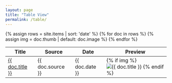 ```yaml
---
layout: page
title: "Table View"
permalink: /table/
---
```


<table id="items-table">
  <thead>
    <tr>
      <th>Title</th>
      <th>Source</th>
      <th>Date</th>
      <th>Preview</th>
    </tr>
  </thead>
  <tbody>
    {% assign rows = site.items | sort: 'date' %}
    {% for doc in rows %}
      {% assign img = doc.thumb | default: doc.image %}
      <tr>
        <td><a href="{{ doc.url | relative_url }}">{{ doc.title }}</a></td>
        <td>{{ doc.source }}</td>
        <td>{{ doc.date }}</td>
        <td>
          {% if img %}
            <img src="{{ img | relative_url }}" alt="{{ doc.title }}" style="max-height:60px">
          {% endif %}
        </td>
      </tr>
    {% endfor %}
  </tbody>
</table>

<!-- jQuery first (needed for the jQuery DataTables plugin) -->
<script src="{{ '/assets/jquery-3.2.1.min.js' | relative_url }}"></script>

<!-- DataTables CSS + JS -->
<link rel="stylesheet" href="{{ '/assets/datatables/datatables.css' | relative_url }}"/>
<script src="{{ '/assets/datatables/datatables.min.js' | relative_url }}"></script>

<script>
document.addEventListener('DOMContentLoaded', function () {
  try {
    if (window.jQuery && jQuery.fn && jQuery.fn.DataTable) {
      jQuery('#items-table').DataTable({
        pageLength: 10,
        order: [[2, 'asc']]
      });
    } else if (window.DataTable && typeof window.DataTable === 'function') {
      new DataTable('#items-table', {
        pageLength: 10,
        order: [[2, 'asc']]
      });
    } else {
      console.warn('DataTables not found. Check JS/CSS filenames and paths in assets/datatables/.');
    }
  } catch (e) {
    console.error('DataTables init error:', e);
  }
});
</script>
